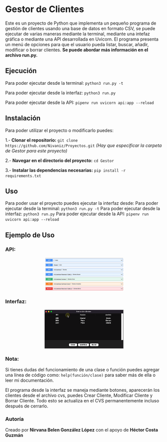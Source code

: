 # Gestor de Clientes

Este es un proyecto de Python que implementa un pequeño programa de gestión de clientes usando una base de datos
en formato CSV,  se puede ejecutar de varias maneras mediante la terminal, mediante una intefaz gráfica o mediante una API desarrollada en Uvicorn. El programa presenta un menú de opciones para que el usuario pueda listar, buscar, añadir, modificar o borrar clientes. **Se puede abordar más información en el archivo run.py.**

## Ejecución

Para poder ejecutar desde la terminal: `python3 run.py -t`

Para poder ejecutar desde la interfaz: `python3 run.py`

Para poder ejecutar desde la API: `pipenv run uvicorn api:app --reload`

## Instalación

Para poder utilizar el proyecto o modificarlo puedes:

1.- **Clonar el repositorio:**
`git clone https://github.com/Nivaniz/Proyectos.git`
*(Hay que especificar la carpeta de Gestor para este proyecto)*

2.- **Navegar en el directorio del proyecto:**
`cd Gestor`

3.- **Instalar las dependencias necesarias:**
`pip install -r requirements.txt`

## Uso

Para poder usar el proyecto puedes ejecutar la interfaz desde:
Para poder ejecutar desde la terminal: `python3 run.py -t`
Para poder ejecutar desde la interfaz: `python3 run.py`
Para poder ejecutar desde la API: `pipenv run uvicorn api:app --reload`

## Ejemplo de Uso

### API:
<div style="display: flex; flex-wrap: nowrap; justify-content: center;">
  <img src="https://github.com/Nivaniz/Proyectos/blob/main/Gestor/api.png" alt="API" style="width: 100%; max-width: 50%;">
</div>

### Interfaz:
<div style="display: flex; flex-wrap: nowrap; justify-content: center;">
  <img src="https://github.com/Nivaniz/Proyectos/blob/main/Gestor/interfaz.png" alt="Interfaz" style="width: 100%; max-width: 50%;">
</div>


### Nota:
Si tienes dudas del funcionamiento de una clase o función puedes agregar una línea de código como: 
`help(función/clase)` para saber más de ella o leer mi documentación.

El programa desde la interfaz se maneja mediante botones, aparecerán los clientes desde el archivo cvs, puedes
Crear Cliente, Modificar Cliente y Borrar Cliente. Todo esto se actualiza en el CVS permanentemente incluso después
de cerrarlo.

### Autoría

Creado por **Nirvana Belen González López** con el apoyo de **Héctor Costa Guzmán**

